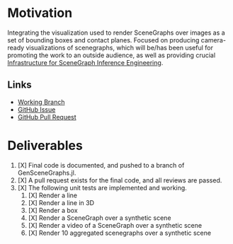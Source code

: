 # Motivation

Integrating the visualization used to render SceneGraphs over images as a set
of bounding boxes and contact planes. Focused on producing camera-ready
visualizations of scenegraphs, which will be/has been useful for promoting the
work to an outside audience, as well as providing crucial
[Infrastructure for SceneGraph Inference Engineering](InfrastructureForSceneGraphEngineering.md).

## Links

* [Working Branch](https://github.com/probcomp/GenSceneGraphs.jl/tree/20200805-agarret7-scenegraph-integration-2d-vis)
* [GitHub Issue](https://github.com/probcomp/GenSceneGraphs.jl/issues/183)
* [GitHub Pull Request](https://github.com/probcomp/GenSceneGraphs.jl/pull/188)

# Deliverables

1. [X] Final code is documented, and pushed to a branch of GenSceneGraphs.jl.
2. [X] A pull request exists for the final code, and all reviews are passed.
3. [X] The following unit tests are implemented and working.
    1. [X] Render a line
    2. [X] Render a line in 3D
    3. [X] Render a box
    4. [X] Render a SceneGraph over a synthetic scene
    5. [X] Render a video of a SceneGraph over a synthetic scene
    6. [X] Render 10 aggregated scenegraphs over a synthetic scene
